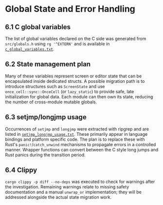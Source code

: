 # Global State and Error Handling

## 6.1 C global variables

The list of global variables declared on the C side was generated from
`src/globals.h` using `rg '^EXTERN'` and is available in
[`c_global_variables.txt`](./c_global_variables.txt).

## 6.2 State management plan

Many of these variables represent screen or editor state that can be
encapsulated inside dedicated structs.  A possible migration path is to
introduce structures such as `ScreenState` and use `once_cell::sync::OnceCell`
(or `lazy_static`) to provide safe, late initialization for global data.
Each module can then own its state, reducing the number of cross-module
mutable globals.

## 6.3 setjmp/longjmp usage

Occurrences of `setjmp` and `longjmp` were extracted with ripgrep and are
listed in [`setjmp_longjmp_usage.txt`](./setjmp_longjmp_usage.txt).
These primarily appear in language bindings and platform specific code.  The
plan is to replace these with Rust's `panic!`/`catch_unwind` mechanisms to
propagate errors in a controlled manner.  Wrapper functions can convert
between the C style long jumps and Rust panics during the transition period.

## 6.4 Clippy

`cargo clippy -p diff --no-deps` was executed to check for warnings after the
investigation.  Remaining warnings relate to missing safety documentation and a
manual `unwrap_or` implementation; they will be addressed alongside the actual
state migration work.
